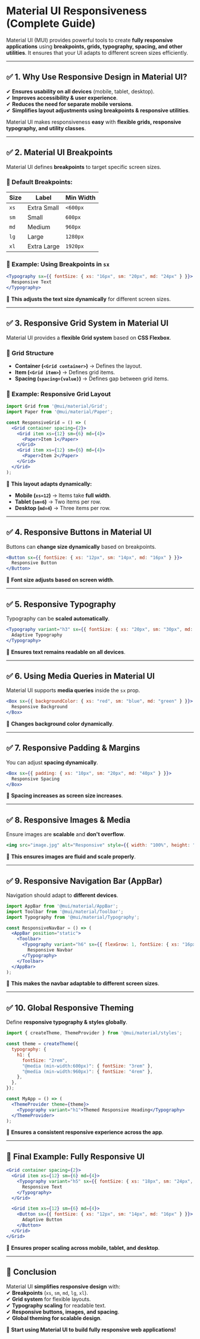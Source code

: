 # Material UI Responsiveness (Complete Guide)

Material UI (MUI) provides powerful tools to create **fully responsive applications** using **breakpoints, grids, typography, spacing, and other utilities**. It ensures that your UI adapts to different screen sizes efficiently.

---

## ✅ 1. Why Use Responsive Design in Material UI?

✔ **Ensures usability on all devices** (mobile, tablet, desktop).  
✔ **Improves accessibility & user experience**.  
✔ **Reduces the need for separate mobile versions**.  
✔ **Simplifies layout adjustments using breakpoints & responsive utilities**.

Material UI makes responsiveness **easy** with **flexible grids, responsive typography, and utility classes**.

---

## ✅ 2. Material UI Breakpoints

Material UI defines **breakpoints** to target specific screen sizes.

### 🔹 Default Breakpoints:

| Size | Label  | Min Width  |
|------|--------|------------|
| `xs` | Extra Small | `<600px` |
| `sm` | Small | `600px` |
| `md` | Medium | `960px` |
| `lg` | Large | `1280px` |
| `xl` | Extra Large | `1920px` |

### 🔹 Example: Using Breakpoints in `sx`
```jsx
<Typography sx={{ fontSize: { xs: "16px", sm: "20px", md: "24px" } }}>
  Responsive Text
</Typography>
```
🔹 **This adjusts the text size dynamically** for different screen sizes.

---

## ✅ 3. Responsive Grid System in Material UI

Material UI provides a **flexible Grid system** based on **CSS Flexbox**.

### 🔹 Grid Structure
- **Container (`<Grid container>`)** → Defines the layout.
- **Item (`<Grid item>`)** → Defines grid items.
- **Spacing (`spacing={value}`)** → Defines gap between grid items.

### 🔹 Example: Responsive Grid Layout
```jsx
import Grid from '@mui/material/Grid';
import Paper from '@mui/material/Paper';

const ResponsiveGrid = () => (
  <Grid container spacing={2}>
    <Grid item xs={12} sm={6} md={4}>
      <Paper>Item 1</Paper>
    </Grid>
    <Grid item xs={12} sm={6} md={4}>
      <Paper>Item 2</Paper>
    </Grid>
  </Grid>
);
```

🔹 **This layout adapts dynamically:**
- **Mobile (`xs=12`)** → Items take **full width**.
- **Tablet (`sm=6`)** → Two items per row.
- **Desktop (`md=4`)** → Three items per row.

---

## ✅ 4. Responsive Buttons in Material UI

Buttons can **change size dynamically** based on breakpoints.

```jsx
<Button sx={{ fontSize: { xs: "12px", sm: "14px", md: "16px" } }}>
  Responsive Button
</Button>
```

🔹 **Font size adjusts based on screen width**.

---

## ✅ 5. Responsive Typography

Typography can be **scaled automatically**.

```jsx
<Typography variant="h3" sx={{ fontSize: { xs: "20px", sm: "30px", md: "40px" } }}>
  Adaptive Typography
</Typography>
```

🔹 **Ensures text remains readable on all devices**.

---

## ✅ 6. Using Media Queries in Material UI

Material UI supports **media queries** inside the `sx` prop.

```jsx
<Box sx={{ backgroundColor: { xs: "red", sm: "blue", md: "green" } }}>
  Responsive Background
</Box>
```

🔹 **Changes background color dynamically**.

---

## ✅ 7. Responsive Padding & Margins

You can adjust **spacing dynamically**.

```jsx
<Box sx={{ padding: { xs: "10px", sm: "20px", md: "40px" } }}>
  Responsive Spacing
</Box>
```

🔹 **Spacing increases as screen size increases**.

---

## ✅ 8. Responsive Images & Media

Ensure images are **scalable** and **don't overflow**.

```jsx
<img src="image.jpg" alt="Responsive" style={{ width: "100%", height: "auto" }} />
```

🔹 **This ensures images are fluid and scale properly**.

---

## ✅ 9. Responsive Navigation Bar (AppBar)

Navigation should adapt to **different devices**.

```jsx
import AppBar from '@mui/material/AppBar';
import Toolbar from '@mui/material/Toolbar';
import Typography from '@mui/material/Typography';

const ResponsiveNavBar = () => (
  <AppBar position="static">
    <Toolbar>
      <Typography variant="h6" sx={{ flexGrow: 1, fontSize: { xs: "16px", sm: "20px", md: "24px" } }}>
        Responsive Navbar
      </Typography>
    </Toolbar>
  </AppBar>
);
```

🔹 **This makes the navbar adaptable to different screen sizes**.

---

## ✅ 10. Global Responsive Theming

Define **responsive typography & styles globally**.

```jsx
import { createTheme, ThemeProvider } from '@mui/material/styles';

const theme = createTheme({
  typography: {
    h1: {
      fontSize: "2rem",
      "@media (min-width:600px)": { fontSize: "3rem" },
      "@media (min-width:960px)": { fontSize: "4rem" },
    },
  },
});

const MyApp = () => (
  <ThemeProvider theme={theme}>
    <Typography variant="h1">Themed Responsive Heading</Typography>
  </ThemeProvider>
);
```

🔹 **Ensures a consistent responsive experience across the app**.

---

## 🎯 Final Example: Fully Responsive UI

```jsx
<Grid container spacing={2}>
  <Grid item xs={12} sm={6} md={4}>
    <Typography variant="h5" sx={{ fontSize: { xs: "18px", sm: "24px", md: "30px" } }}>
      Responsive Text
    </Typography>
  </Grid>

  <Grid item xs={12} sm={6} md={4}>
    <Button sx={{ fontSize: { xs: "12px", sm: "14px", md: "16px" } }}>
      Adaptive Button
    </Button>
  </Grid>
</Grid>
```

🔹 **Ensures proper scaling across mobile, tablet, and desktop**.

---

## 🎉 Conclusion

Material UI **simplifies responsive design** with:  
✔ **Breakpoints** (`xs`, `sm`, `md`, `lg`, `xl`).  
✔ **Grid system** for flexible layouts.  
✔ **Typography scaling** for readable text.  
✔ **Responsive buttons, images, and spacing**.  
✔ **Global theming for scalable design**.  

🚀 **Start using Material UI to build fully responsive web applications!**

